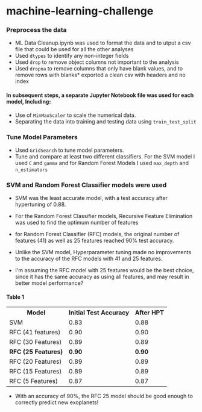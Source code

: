 # machine-learning-challenge

### Preprocess the data
* ML Data Cleanup.ipynb was used to format the data and to utput a csv file that could be used for all the other analyses
* Used `dtypes` to identify any non-integer fields
* Used `drop` to remove object columns not important to the analysis
* Used `dropna` to remove columns that only have blank values, and to remove rows with blanks* exported a clean csv with headers and no index
#### In subsequent steps, a separate Jupyter Notebook file was used for each model, Including: 
* Use of `MinMaxScaler` to scale the numerical data.
* Separating the data into training and testing data using `train_test_split`


### Tune Model Parameters

* Used `GridSearch` to tune model parameters.
* Tune and compare at least two different classifiers. For the SVM model I used `C` and `gamma` and for Random Forest Models I used `max_depth` and `n_estimators`

### SVM and Random Forest Classifier models were used
* SVM was the least accurate model, with a test accuracy after hypertuning of 0.88. 

* For the Random Forest Classifier models, Recursive Feature Elimination was used to find the optimum number of features

* for Random Forest Classifier (RFC)  models, the original number of features (41) as well as 25 features reached 90% test accuracy. 

* Unlike the SVM model, Hyperparameter tuning made no improvements to the accuracy of the RFC models with 41 and 25 features.

* I'm assuming the RFC model with 25 features would be the best choice, since it has the same accuracy as using all features, and may result in better model performance?

#### Table 1

<table>
<tr>
<th>Model</th>
<th>Initial Test Accuracy</th>
<th>After HPT</th>
</tr>
<tr>
<td>SVM</td>
<td>0.83</td>
<td>0.88</td>
</tr>
<tr>
<td>RFC (41 features)</td>
<td>0.90</td>
<td>0.90</td>
</tr>
<tr>
<td>RFC (30 Features)</td>
<td>0.89</td>
<td>0.89</td>
</tr>
<tr>
<td><b>RFC (25 Features)</b></td>
<td><b>0.90</td>
<td><b>0.90</td>
</tr>
<tr>
<td>RFC (20 Features)</td>
<td>0.89</td>
<td>0.89</td>
</tr>
<tr>
<td>RFC (15 Features)</td>
<td>0.89</td>
<td>0.89</td>
</tr>
<tr>
<td>RFC (5 Features)</td>
<td>0.87</td>
<td>0.87</td>
</tr>
</table>

* With an accuracy of 90%, the RFC 25 model should be good enough to correctly predict new exoplanets!

    